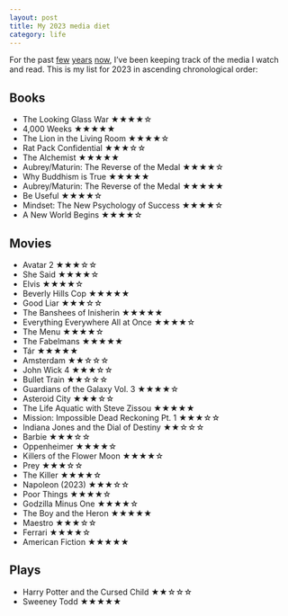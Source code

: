```yaml
---
layout: post
title: My 2023 media diet
category: life
---
```

For the past [few](/blog/2021/01/my-2020-media-diet/) [years](/blog/2022/01/my-2021-media-diet/) [now](/blog/2023/01/my-2022-media-diet/), I’ve been keeping track of the media I watch and read. This is my list for 2023 in ascending chronological order:

## Books
* The Looking Glass War ★★★★☆
* 4,000 Weeks ★★★★★
* The Lion in the Living Room ★★★★☆
* Rat Pack Confidential ★★★☆☆
* The Alchemist ★★★★★
* Aubrey/Maturin: The Reverse of the Medal ★★★★☆
* Why Buddhism is True ★★★★★
* Aubrey/Maturin: The Reverse of the Medal ★★★★★
* Be Useful ★★★★☆
* Mindset: The New Psychology of Success ★★★★☆
* A New World Begins ★★★★☆

## Movies
* Avatar 2 ★★★☆☆
* She Said ★★★★☆
* Elvis ★★★★☆
* Beverly Hills Cop ★★★★★
* Good Liar ★★★☆☆
* The Banshees of Inisherin ★★★★★
* Everything Everywhere All at Once ★★★★☆
* The Menu ★★★★☆
* The Fabelmans ★★★★★
* Tár ★★★★★
* Amsterdam ★★☆☆☆
* John Wick 4 ★★★☆☆
* Bullet Train ★★☆☆☆
* Guardians of the Galaxy Vol. 3 ★★★★☆
* Asteroid City ★★★☆☆
* The Life Aquatic with Steve Zissou ★★★★★
* Mission: Impossible Dead Reckoning Pt. 1 ★★★☆☆
* Indiana Jones and the Dial of Destiny ★★☆☆☆
* Barbie ★★★☆☆
* Oppenheimer ★★★★☆
* Killers of the Flower Moon ★★★★☆
* Prey ★★★☆☆
* The Killer ★★★★☆
* Napoleon (2023) ★★★☆☆
* Poor Things ★★★★☆
* Godzilla Minus One ★★★★☆
* The Boy and the Heron ★★★★★
* Maestro ★★★☆☆
* Ferrari ★★★★☆
* American Fiction ★★★★★

## Plays
* Harry Potter and the Cursed Child ★★☆☆☆
* Sweeney Todd ★★★★★